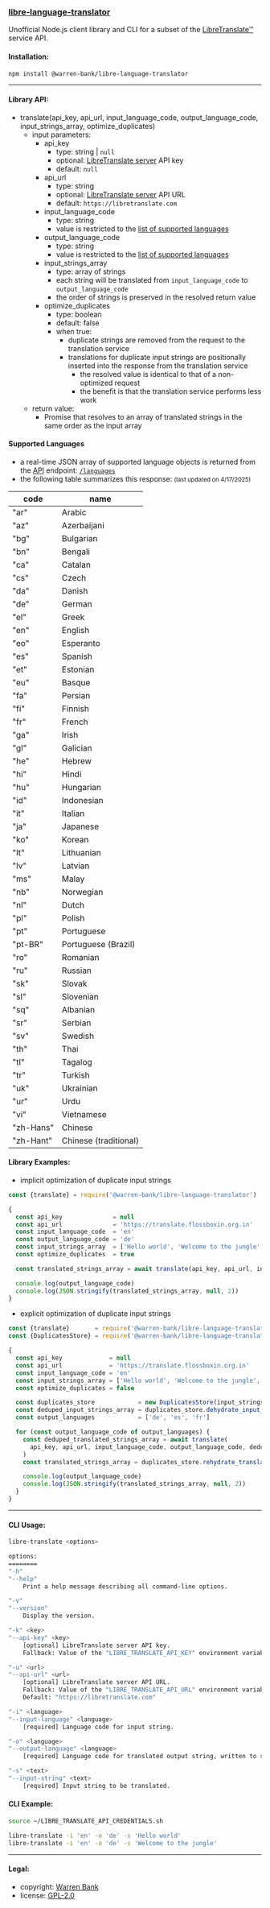 ### [libre-language-translator](https://github.com/warren-bank/node-libre-language-translator)

Unofficial Node.js client library and CLI for a subset of the [LibreTranslate&trade;](https://github.com/LibreTranslate/LibreTranslate) service API.

#### Installation:

```bash
npm install @warren-bank/libre-language-translator
```

- - - - -

#### Library API:

* translate(api_key, api_url, input_language_code, output_language_code, input_strings_array, optimize_duplicates)
  - input parameters:
    * api_key
      - type: string | `null`
      - optional: [LibreTranslate server](https://github.com/LibreTranslate/LibreTranslate#mirrors) API key
      - default: `null`
    * api_url
      - type: string
      - optional: [LibreTranslate server](https://github.com/LibreTranslate/LibreTranslate#mirrors) API URL
      - default: `https://libretranslate.com`
    * input_language_code
      - type: string
      - value is restricted to the [list of supported languages](#supported-languages)
    * output_language_code
      - type: string
      - value is restricted to the [list of supported languages](#supported-languages)
    * input_strings_array
      - type: array of strings
      - each string will be translated from `input_language_code` to `output_language_code`
      - the order of strings is preserved in the resolved return value
    * optimize_duplicates
      - type: boolean
      - default: false
      - when true:
        * duplicate strings are removed from the request to the translation service
        * translations for duplicate input strings are positionally inserted into the response from the translation service
          - the resolved value is identical to that of a non-optimized request
          - the benefit is that the translation service performs less work
  - return value:
    * Promise that resolves to an array of translated strings in the same order as the input array

#### Supported Languages

* a real-time JSON array of supported language objects is returned from the [API](https://libretranslate.com/docs) endpoint: [`/languages`](https://libretranslate.com/languages)
* the following table summarizes this response: <small>(last updated on 4/17/2025)</small>

| code      | name                  |
|-----------|-----------------------|
| "ar"      | Arabic                |
| "az"      | Azerbaijani           |
| "bg"      | Bulgarian             |
| "bn"      | Bengali               |
| "ca"      | Catalan               |
| "cs"      | Czech                 |
| "da"      | Danish                |
| "de"      | German                |
| "el"      | Greek                 |
| "en"      | English               |
| "eo"      | Esperanto             |
| "es"      | Spanish               |
| "et"      | Estonian              |
| "eu"      | Basque                |
| "fa"      | Persian               |
| "fi"      | Finnish               |
| "fr"      | French                |
| "ga"      | Irish                 |
| "gl"      | Galician              |
| "he"      | Hebrew                |
| "hi"      | Hindi                 |
| "hu"      | Hungarian             |
| "id"      | Indonesian            |
| "it"      | Italian               |
| "ja"      | Japanese              |
| "ko"      | Korean                |
| "lt"      | Lithuanian            |
| "lv"      | Latvian               |
| "ms"      | Malay                 |
| "nb"      | Norwegian             |
| "nl"      | Dutch                 |
| "pl"      | Polish                |
| "pt"      | Portuguese            |
| "pt-BR"   | Portuguese (Brazil)   |
| "ro"      | Romanian              |
| "ru"      | Russian               |
| "sk"      | Slovak                |
| "sl"      | Slovenian             |
| "sq"      | Albanian              |
| "sr"      | Serbian               |
| "sv"      | Swedish               |
| "th"      | Thai                  |
| "tl"      | Tagalog               |
| "tr"      | Turkish               |
| "uk"      | Ukrainian             |
| "ur"      | Urdu                  |
| "vi"      | Vietnamese            |
| "zh-Hans" | Chinese               |
| "zh-Hant" | Chinese (traditional) |

#### Library Examples:

* implicit optimization of duplicate input strings

```javascript
const {translate} = require('@warren-bank/libre-language-translator')

{
  const api_key              = null
  const api_url              = 'https://translate.flossboxin.org.in'
  const input_language_code  = 'en'
  const output_language_code = 'de'
  const input_strings_array  = ['Hello world', 'Welcome to the jungle', 'Hello world', 'Welcome to the jungle']
  const optimize_duplicates  = true

  const translated_strings_array = await translate(api_key, api_url, input_language_code, output_language_code, input_strings_array, optimize_duplicates)

  console.log(output_language_code)
  console.log(JSON.stringify(translated_strings_array, null, 2))
}
```

* explicit optimization of duplicate input strings

```javascript
const {translate}       = require('@warren-bank/libre-language-translator')
const {DuplicatesStore} = require('@warren-bank/libre-language-translator/lib/optimize-duplicates')

{
  const api_key             = null
  const api_url             = 'https://translate.flossboxin.org.in'
  const input_language_code = 'en'
  const input_strings_array = ['Hello world', 'Welcome to the jungle', 'Hello world', 'Welcome to the jungle']
  const optimize_duplicates = false

  const duplicates_store            = new DuplicatesStore(input_strings_array)
  const deduped_input_strings_array = duplicates_store.dehydrate_input_strings_array()
  const output_languages            = ['de', 'es', 'fr']

  for (const output_language_code of output_languages) {
    const deduped_translated_strings_array = await translate(
      api_key, api_url, input_language_code, output_language_code, deduped_input_strings_array, optimize_duplicates
    )
    const translated_strings_array = duplicates_store.rehydrate_translated_strings_array(deduped_translated_strings_array)

    console.log(output_language_code)
    console.log(JSON.stringify(translated_strings_array, null, 2))
  }
}
```

- - - - -

#### CLI Usage:

```bash
libre-translate <options>

options:
========
"-h"
"--help"
    Print a help message describing all command-line options.

"-v"
"--version"
    Display the version.

"-k" <key>
"--api-key" <key>
    [optional] LibreTranslate server API key.
    Fallback: Value of the "LIBRE_TRANSLATE_API_KEY" environment variable, if one exists.

"-u" <url>
"--api-url" <url>
    [optional] LibreTranslate server API URL.
    Fallback: Value of the "LIBRE_TRANSLATE_API_URL" environment variable, if one exists.
    Default: "https://libretranslate.com"

"-i" <language>
"--input-language" <language>
    [required] Language code for input string.

"-o" <language>
"--output-language" <language>
    [required] Language code for translated output string, written to stdout.

"-s" <text>
"--input-string" <text>
    [required] Input string to be translated.
```

#### CLI Example:

```bash
source ~/LIBRE_TRANSLATE_API_CREDENTIALS.sh

libre-translate -i 'en' -o 'de' -s 'Hello world'
libre-translate -i 'en' -o 'de' -s 'Welcome to the jungle'
```

- - - - -

#### Legal:

* copyright: [Warren Bank](https://github.com/warren-bank)
* license: [GPL-2.0](https://www.gnu.org/licenses/old-licenses/gpl-2.0.txt)
